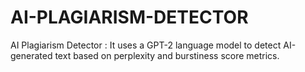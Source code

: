 # AI-PLAGIARISM-DETECTOR
AI Plagiarism Detector : It uses a GPT-2 language model to detect AI-generated text based on perplexity and burstiness score metrics.
